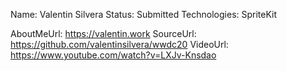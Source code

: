 Name: Valentin Silvera
Status: Submitted
Technologies: SpriteKit

AboutMeUrl: https://valentin.work
SourceUrl: https://github.com/valentinsilvera/wwdc20
VideoUrl: https://www.youtube.com/watch?v=LXJv-Knsdao

<!---
EXAMPLE
Name: John Appleseed
Status: Submitted <or> Winner <or> Distinguished <or> Rejected
Technologies: SwiftUI, RealityKit, CoreGraphic

AboutMeUrl: https://linkedin.com/in/johnappleseed
SourceUrl: https://github.com/johnappleseed/wwdc2025
VideoUrl: https://youtu.be/ABCDE123456
-->
